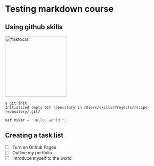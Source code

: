 # Testing markdown course

## Using github skills

<!-- ![Image of Yaktocat](https://octodex.github.com/images/yaktocat.png) -->
<img src="https://octodex.github.com/images/yaktocat.png" alt="Yaktocat" width="200"/>

```
$ git init
Initialized empty Git repository in /Users/skills/Projects/recipe-repository/.git/
```

```javascript
var myVar = "Hello, world!";
```

## Creating a task list
- [ ] Turn on Github Pages
- [ ] Outline my portfolio
- [ ] Introduce myself to the world

